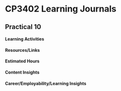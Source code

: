 # CP3402 Learning Journals
## **Practical 10**  


#### **Learning Activities**  


#### **Resources/Links**


#### **Estimated Hours**  


#### **Content Insights**  


#### **Career/Employability/Learning Insights**  
